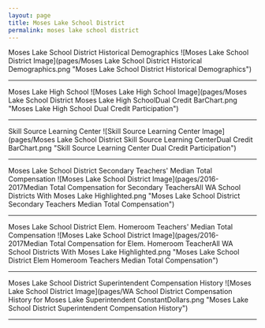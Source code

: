 ```yaml
---
layout: page
title: Moses Lake School District
permalink: moses lake school district
---
```



Moses Lake School District Historical Demographics
![Moses Lake School District Image](pages/Moses Lake School District Historical Demographics.png "Moses Lake School District Historical Demographics")

___

Moses Lake High School
![Moses Lake High School Image](pages/Moses Lake School District Moses Lake High SchoolDual Credit BarChart.png "Moses Lake High School Dual Credit Participation")

___

Skill Source Learning Center
![Skill Source Learning Center Image](pages/Moses Lake School District Skill Source Learning CenterDual Credit BarChart.png "Skill Source Learning Center Dual Credit Participation")

___

Moses Lake School District Secondary Teachers' Median Total Compensation
![Moses Lake School District Image](pages/2016-2017Median Total Compensation for Secondary TeachersAll WA School Districts With Moses Lake Highlighted.png "Moses Lake School District Secondary Teachers Median Total Compensation")

___

Moses Lake School District Elem. Homeroom Teachers' Median Total Compensation
![Moses Lake School District Image](pages/2016-2017Median Total Compensation for Elem. Homeroom TeacherAll WA School Districts With Moses Lake Highlighted.png "Moses Lake School District Elem Homeroom Teachers Median Total Compensation")

___

Moses Lake School District Superintendent Compensation History
![Moses Lake School District Image](pages/WA School District Compensation History for Moses Lake Superintendent ConstantDollars.png "Moses Lake School District Superintendent Compensation History")

___

